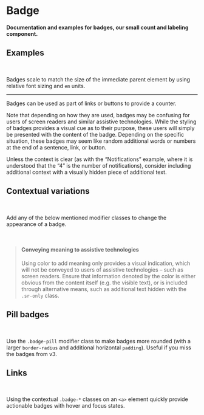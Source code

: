 <ClientOnly>

# Badge

**Documentation and examples for badges, our small count and labeling component.**

## Examples
<br />

Badges scale to match the size of the immediate parent element by using relative font sizing and `em` units.

---

<element-slot :elementCode="content.data_1" />

<source-code :codeType="codeTypes.HTML" :content="content.data_1" />

Badges can be used as part of links or buttons to provide a counter.

<element-slot :elementCode="content.data_2" />

<source-code :codeType="codeTypes.HTML" :content="content.data_2" />

Note that depending on how they are used, badges may be confusing for users of screen readers and similar assistive technologies. While the styling of badges provides a visual cue as to their purpose, these users will simply be presented with the content of the badge. Depending on the specific situation, these badges may seem like random additional words or numbers at the end of a sentence, link, or button.

Unless the context is clear (as with the “Notifications” example, where it is understood that the “4” is the number of notifications), consider including additional context with a visually hidden piece of additional text.

<element-slot :elementCode="content.data_3" />

<source-code :codeType="codeTypes.HTML" :content="content.data_3" />

## Contextual variations
<br />

Add any of the below mentioned modifier classes to change the appearance of a badge.

<element-slot :elementCode="content.data_4" />

<source-code :codeType="codeTypes.HTML" :content="content.data_4" />

<br />

> #### Conveying meaning to assistive technologies
>
> Using color to add meaning only provides a visual indication, which will not be conveyed to users of assistive technologies – such as screen readers. Ensure that information denoted by the color is either obvious from the content itself (e.g. the visible text), or is included through alternative means, such as additional text hidden with the `.sr-only` class.

## Pill badges
<br />

Use the `.badge-pill` modifier class to make badges more rounded (with a larger `border-radius` and additional horizontal `padding`).
Useful if you miss the badges from v3.

<element-slot :elementCode="content.data_5" />

<source-code :codeType="codeTypes.HTML" :content="content.data_5" />

## Links
<br />

Using the contextual `.badge-*` classes on an `<a>` element quickly provide actionable badges with hover and focus states.

<element-slot :elementCode="content.data_6" />

<source-code :codeType="codeTypes.HTML" :content="content.data_6" />

</ClientOnly>

<script>
  import * as codeTypes from '../../utils/codeTypes'
  import BadgeContent from '@/content/components/badge'

  export default {
    data() {
      return {
        codeTypes: codeTypes,
        content: BadgeContent
      }
    }
  }
</script>